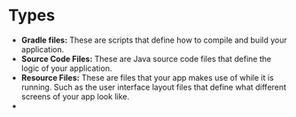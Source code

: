 # Types

* **Gradle files:** These are scripts that define how to compile and build your application.
* **Source Code Files:** These are Java source code files that define the logic of your application.
* **Resource Files:** These are files that your app makes use of while it is running. Such as the user interface layout files that define what different screens of your app look like.
* 
